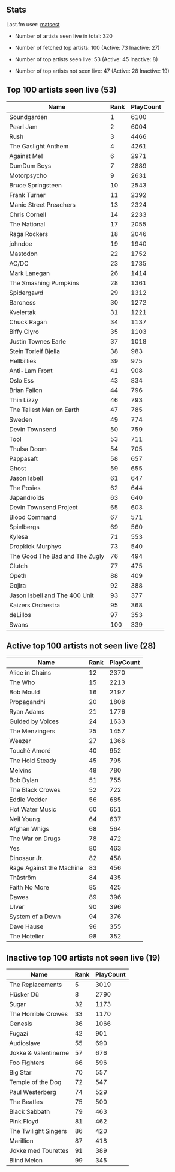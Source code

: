 ## Stats 


Last.fm user: [matsest](https://www.last.fm/user/matsest)

- Number of artists seen live in total: 320

- Number of fetched top artists: 100 (Active: 73 Inactive: 27)

- Number of top artists seen live: 53 (Active: 45 Inactive: 8)

- Number of top artists not seen live: 47 (Active: 28 Inactive: 19)

## Top 100 artists seen live (53)

Name                           | Rank | PlayCount
------------------------------ | ---- | ---------
Soundgarden                    | 1    | 6100     
Pearl Jam                      | 2    | 6004     
Rush                           | 3    | 4466     
The Gaslight Anthem            | 4    | 4261     
Against Me!                    | 6    | 2971     
DumDum Boys                    | 7    | 2889     
Motorpsycho                    | 9    | 2631     
Bruce Springsteen              | 10   | 2543     
Frank Turner                   | 11   | 2392     
Manic Street Preachers         | 13   | 2324     
Chris Cornell                  | 14   | 2233     
The National                   | 17   | 2055     
Raga Rockers                   | 18   | 2046     
johndoe                        | 19   | 1940     
Mastodon                       | 22   | 1752     
AC/DC                          | 23   | 1735     
Mark Lanegan                   | 26   | 1414     
The Smashing Pumpkins          | 28   | 1361     
Spidergawd                     | 29   | 1312     
Baroness                       | 30   | 1272     
Kvelertak                      | 31   | 1221     
Chuck Ragan                    | 34   | 1137     
Biffy Clyro                    | 35   | 1103     
Justin Townes Earle            | 37   | 1018     
Stein Torleif Bjella           | 38   | 983      
Hellbillies                    | 39   | 975      
Anti-Lam Front                 | 41   | 908      
Oslo Ess                       | 43   | 834      
Brian Fallon                   | 44   | 796      
Thin Lizzy                     | 46   | 793      
The Tallest Man on Earth       | 47   | 785      
Sweden                         | 49   | 774      
Devin Townsend                 | 50   | 759      
Tool                           | 53   | 711      
Thulsa Doom                    | 54   | 705      
Pappasaft                      | 58   | 657      
Ghost                          | 59   | 655      
Jason Isbell                   | 61   | 647      
The Posies                     | 62   | 644      
Japandroids                    | 63   | 640      
Devin Townsend Project         | 65   | 603      
Blood Command                  | 67   | 571      
Spielbergs                     | 69   | 560      
Kylesa                         | 71   | 553      
Dropkick Murphys               | 73   | 540      
The Good The Bad and The Zugly | 76   | 494      
Clutch                         | 77   | 475      
Opeth                          | 88   | 409      
Gojira                         | 92   | 388      
Jason Isbell and The 400 Unit  | 93   | 377      
Kaizers Orchestra              | 95   | 368      
deLillos                       | 97   | 353      
Swans                          | 100  | 339      

## Active top 100 artists not seen live (28)

Name                     | Rank | PlayCount
------------------------ | ---- | ---------
Alice in Chains          | 12   | 2370     
The Who                  | 15   | 2213     
Bob Mould                | 16   | 2197     
Propagandhi              | 20   | 1808     
Ryan Adams               | 21   | 1776     
Guided by Voices         | 24   | 1633     
The Menzingers           | 25   | 1457     
Weezer                   | 27   | 1366     
Touché Amoré             | 40   | 952      
The Hold Steady          | 45   | 795      
Melvins                  | 48   | 780      
Bob Dylan                | 51   | 755      
The Black Crowes         | 52   | 722      
Eddie Vedder             | 56   | 685      
Hot Water Music          | 60   | 651      
Neil Young               | 64   | 637      
Afghan Whigs             | 68   | 564      
The War on Drugs         | 78   | 472      
Yes                      | 80   | 463      
Dinosaur Jr.             | 82   | 458      
Rage Against the Machine | 83   | 456      
Thåström                 | 84   | 435      
Faith No More            | 85   | 425      
Dawes                    | 89   | 396      
Ulver                    | 90   | 396      
System of a Down         | 94   | 376      
Dave Hause               | 96   | 355      
The Hotelier             | 98   | 352      

## Inactive top 100 artists not seen live (19)

Name                 | Rank | PlayCount
-------------------- | ---- | ---------
The Replacements     | 5    | 3019     
Hüsker Dü            | 8    | 2790     
Sugar                | 32   | 1173     
The Horrible Crowes  | 33   | 1170     
Genesis              | 36   | 1066     
Fugazi               | 42   | 901      
Audioslave           | 55   | 690      
Jokke & Valentinerne | 57   | 676      
Foo Fighters         | 66   | 596      
Big Star             | 70   | 557      
Temple of the Dog    | 72   | 547      
Paul Westerberg      | 74   | 529      
The Beatles          | 75   | 500      
Black Sabbath        | 79   | 463      
Pink Floyd           | 81   | 462      
The Twilight Singers | 86   | 420      
Marillion            | 87   | 418      
Jokke med Tourettes  | 91   | 389      
Blind Melon          | 99   | 345      
